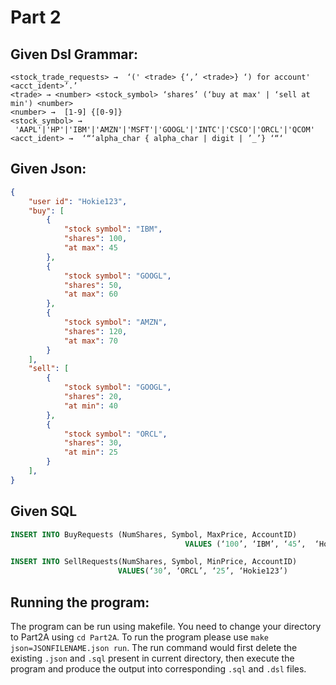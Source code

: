 # **Part 2**

## Given Dsl Grammar:
```
<stock_trade_requests> →  ‘(' <trade> {‘,’ <trade>} ‘) for account' <acct_ident>’.’
<trade> → <number> <stock_symbol> ‘shares’ (‘buy at max' | ‘sell at min') <number>
<number> →  [1-9] {[0-9]}
<stock_symbol> →
 'AAPL'|'HP'|'IBM'|'AMZN'|'MSFT'|'GOOGL'|'INTC'|'CSCO'|'ORCL'|'QCOM'
<acct_ident> →  ‘“‘alpha_char { alpha_char | digit | ’_’} ‘“‘

```

## Given Json:
```json
{
    "user id": "Hokie123",
    "buy": [
        {
            "stock symbol": "IBM",
            "shares": 100,
            "at max": 45
        },
        {
            "stock symbol": "GOOGL",
            "shares": 50,
            "at max": 60
        },
        {
            "stock symbol": "AMZN",
            "shares": 120,
            "at max": 70
        }
    ],
    "sell": [
        {
            "stock symbol": "GOOGL",
            "shares": 20,
            "at min": 40
        },
        {
            "stock symbol": "ORCL",
            "shares": 30,
            "at min": 25
        }
    ],
}
```
## Given SQL
```sql
INSERT INTO BuyRequests (NumShares, Symbol, MaxPrice, AccountID)
		                               VALUES (‘100’, ‘IBM’, ‘45’,  ‘Hokie123’)

INSERT INTO SellRequests(NumShares, Symbol, MinPrice, AccountID)
				        VALUES(‘30’, ‘ORCL’, ‘25’, ‘Hokie123’)
```
## Running the program:
The program can be run using makefile. You need to change your directory to Part2A using `cd Part2A`. To run the program please use `make json=JSONFILENAME.json run`. The run command would first delete the existing `.json` and `.sql` present in current directory, then execute the program and produce the output into corresponding `.sql` and `.dsl` files.

